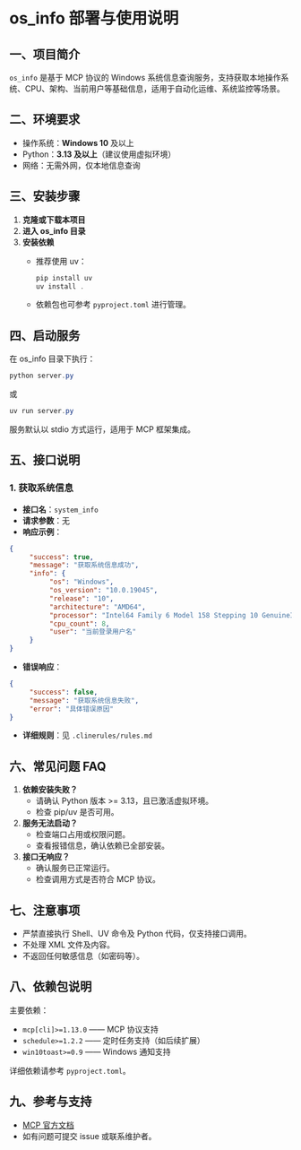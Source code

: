 

# os_info 部署与使用说明

## 一、项目简介
`os_info` 是基于 MCP 协议的 Windows 系统信息查询服务，支持获取本地操作系统、CPU、架构、当前用户等基础信息，适用于自动化运维、系统监控等场景。

## 二、环境要求
- 操作系统：**Windows 10** 及以上
- Python：**3.13 及以上**（建议使用虚拟环境）
- 网络：无需外网，仅本地信息查询

## 三、安装步骤
1. **克隆或下载本项目**
2. **进入 os_info 目录**
3. **安装依赖**
	- 推荐使用 uv：
	  ```powershell
      pip install uv
      uv install .
	  ```

	- 依赖包也可参考 `pyproject.toml` 进行管理。

## 四、启动服务
在 os_info 目录下执行：

```powershell
python server.py
```
或
```powershell
uv run server.py
```

服务默认以 stdio 方式运行，适用于 MCP 框架集成。

## 五、接口说明
### 1. 获取系统信息
- **接口名**：`system_info`
- **请求参数**：无
- **响应示例**：
```json
{
	 "success": true,
	 "message": "获取系统信息成功",
	 "info": {
		  "os": "Windows",
		  "os_version": "10.0.19045",
		  "release": "10",
		  "architecture": "AMD64",
		  "processor": "Intel64 Family 6 Model 158 Stepping 10 GenuineIntel",
		  "cpu_count": 8,
		  "user": "当前登录用户名"
	 }
}
```
- **错误响应**：
```json
{
	 "success": false,
	 "message": "获取系统信息失败",
	 "error": "具体错误原因"
}
```
- **详细规则**：见 `.clinerules/rules.md`

## 六、常见问题 FAQ
1. **依赖安装失败？**
	- 请确认 Python 版本 >= 3.13，且已激活虚拟环境。
	- 检查 pip/uv 是否可用。
2. **服务无法启动？**
	- 检查端口占用或权限问题。
	- 查看报错信息，确认依赖已全部安装。
3. **接口无响应？**
	- 确认服务已正常运行。
	- 检查调用方式是否符合 MCP 协议。

## 七、注意事项
- 严禁直接执行 Shell、UV 命令及 Python 代码，仅支持接口调用。
- 不处理 XML 文件及内容。
- 不返回任何敏感信息（如密码等）。

## 八、依赖包说明
主要依赖：
- `mcp[cli]>=1.13.0` —— MCP 协议支持
- `schedule>=1.2.2` —— 定时任务支持（如后续扩展）
- `win10toast>=0.9` —— Windows 通知支持

详细依赖请参考 `pyproject.toml`。

## 九、参考与支持
- [MCP 官方文档](https://github.com/modelcontextprotocol)
- 如有问题可提交 issue 或联系维护者。
